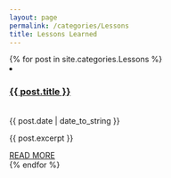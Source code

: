 ```yaml
---
layout: page
permalink: /categories/Lessons
title: Lessons Learned
---
```


<div class="categoryContainer">
  {% for post in site.categories.Lessons %}
  <li>
    <h3 class="catTitle"><a href="{{ post.url }}">{{ post.title }}</a></h3> <br /> <span>{{ post.date | date_to_string }}</span>  
    <article class="archive-item">
      <p>{{ post.excerpt }}</p>
      <a href="{{ post.url }}">READ MORE</a>
    </article>
  </li>
  {% endfor %}
</div>